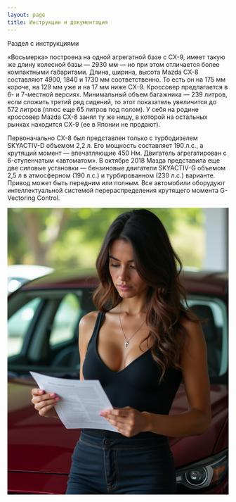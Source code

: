 ```yaml
---
layout: page
title: Инструкции и документация
---
```




Раздел с инструкциями

«Восьмерка» построена на одной агрегатной базе с CX-9, имеет такую же длину колесной базы — 2930 мм — но при этом отличается более компактными габаритами. Длина, ширина, высота Mazda CX-8 составляют 4900, 1840 и 1730 мм соответственно. То есть он на 175 мм короче, на 129 мм уже и на 17 мм ниже CX-9. Кроссовер предлагается в 6- и 7-местной версиях. Минимальный объем багажника — 239 литров, если сложить третий ряд сидений, то этот показатель увеличится до 572 литров (плюс еще 65 литров под полом). У себя на родине кроссовер Mazda CX-8 занял ту же нишу, в которой на остальных рынках находится CX-9 (ее в Японии не продают).


Первоначально CX-8 был представлен только с турбодизелем SKYACTIV-D объемом 2,2 л. Его мощность составляет 190 л.с., а крутящий момент — впечатляющие 450 Нм. Двигатель агрегатирован с 6-ступенчатым «автоматом». В октябре 2018 Мазда представила еще две силовые установки — бензиновые двигатели SKYACTIV-G объемом 2,5 л в атмосферном (190 л.с.) и турбированном (230 л.с.) варианте. Привод может быть передним или полным. Все автомобили оборудуют интеллектуальной системой перераспределения крутящего момента G-Vectoring Control.  


![](assets/images/2023-02-01-manuals/tim.13.10.2024.23.06.48.png)